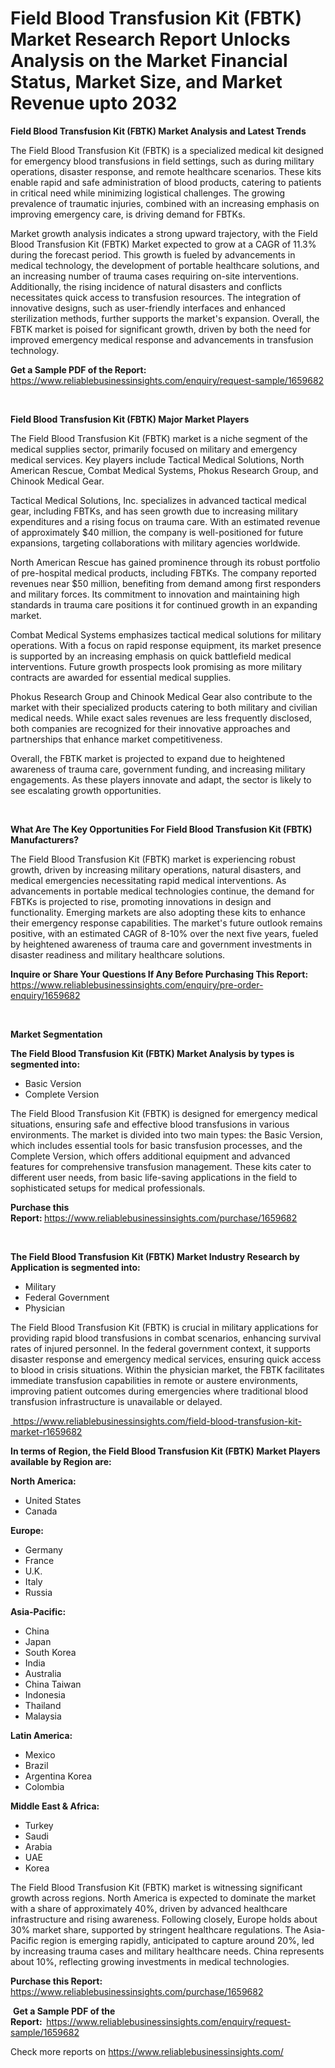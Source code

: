 <p><h1>Field Blood Transfusion Kit (FBTK) Market Research Report Unlocks Analysis on the Market Financial Status, Market Size, and Market Revenue upto 2032</h1></p><p><strong>Field Blood Transfusion Kit (FBTK) Market Analysis and Latest Trends</strong></p>
<p><p>The Field Blood Transfusion Kit (FBTK) is a specialized medical kit designed for emergency blood transfusions in field settings, such as during military operations, disaster response, and remote healthcare scenarios. These kits enable rapid and safe administration of blood products, catering to patients in critical need while minimizing logistical challenges. The growing prevalence of traumatic injuries, combined with an increasing emphasis on improving emergency care, is driving demand for FBTKs.</p><p>Market growth analysis indicates a strong upward trajectory, with the Field Blood Transfusion Kit (FBTK) Market expected to grow at a CAGR of 11.3% during the forecast period. This growth is fueled by advancements in medical technology, the development of portable healthcare solutions, and an increasing number of trauma cases requiring on-site interventions. Additionally, the rising incidence of natural disasters and conflicts necessitates quick access to transfusion resources. The integration of innovative designs, such as user-friendly interfaces and enhanced sterilization methods, further supports the market's expansion. Overall, the FBTK market is poised for significant growth, driven by both the need for improved emergency medical response and advancements in transfusion technology.</p></p>
<p><strong>Get a Sample PDF of the Report:&nbsp;</strong> <a href="https://www.reliablebusinessinsights.com/enquiry/request-sample/1659682?utm_campaign=2202&utm_medium=2&utm_source=Github&utm_content=ia&utm_term=23032025&utm_id=field-blood-transfusion-kit-fbtk">https://www.reliablebusinessinsights.com/enquiry/request-sample/1659682</a></p>
<p>&nbsp;</p>
<p><strong>Field Blood Transfusion Kit (FBTK) Major Market Players</strong></p>
<p><p>The Field Blood Transfusion Kit (FBTK) market is a niche segment of the medical supplies sector, primarily focused on military and emergency medical services. Key players include Tactical Medical Solutions, North American Rescue, Combat Medical Systems, Phokus Research Group, and Chinook Medical Gear. </p><p>Tactical Medical Solutions, Inc. specializes in advanced tactical medical gear, including FBTKs, and has seen growth due to increasing military expenditures and a rising focus on trauma care. With an estimated revenue of approximately $40 million, the company is well-positioned for future expansions, targeting collaborations with military agencies worldwide.</p><p>North American Rescue has gained prominence through its robust portfolio of pre-hospital medical products, including FBTKs. The company reported revenues near $50 million, benefiting from demand among first responders and military forces. Its commitment to innovation and maintaining high standards in trauma care positions it for continued growth in an expanding market.</p><p>Combat Medical Systems emphasizes tactical medical solutions for military operations. With a focus on rapid response equipment, its market presence is supported by an increasing emphasis on quick battlefield medical interventions. Future growth prospects look promising as more military contracts are awarded for essential medical supplies.</p><p>Phokus Research Group and Chinook Medical Gear also contribute to the market with their specialized products catering to both military and civilian medical needs. While exact sales revenues are less frequently disclosed, both companies are recognized for their innovative approaches and partnerships that enhance market competitiveness.</p><p>Overall, the FBTK market is projected to expand due to heightened awareness of trauma care, government funding, and increasing military engagements. As these players innovate and adapt, the sector is likely to see escalating growth opportunities.</p></p>
<p>&nbsp;</p>
<p><strong>What Are The Key Opportunities For Field Blood Transfusion Kit (FBTK) Manufacturers?</strong></p>
<p><p>The Field Blood Transfusion Kit (FBTK) market is experiencing robust growth, driven by increasing military operations, natural disasters, and medical emergencies necessitating rapid medical interventions. As advancements in portable medical technologies continue, the demand for FBTKs is projected to rise, promoting innovations in design and functionality. Emerging markets are also adopting these kits to enhance their emergency response capabilities. The market's future outlook remains positive, with an estimated CAGR of 8-10% over the next five years, fueled by heightened awareness of trauma care and government investments in disaster readiness and military healthcare solutions.</p></p>
<p><strong>Inquire or Share Your Questions If Any Before Purchasing This Report:</strong> <a href="https://www.reliablebusinessinsights.com/enquiry/pre-order-enquiry/1659682?utm_campaign=2202&utm_medium=2&utm_source=Github&utm_content=ia&utm_term=23032025&utm_id=field-blood-transfusion-kit-fbtk">https://www.reliablebusinessinsights.com/enquiry/pre-order-enquiry/1659682</a></p>
<p>&nbsp;</p>
<p><strong>Market Segmentation</strong></p>
<p><strong>The Field Blood Transfusion Kit (FBTK) Market Analysis by types is segmented into:</strong></p>
<p><ul><li>Basic Version</li><li>Complete Version</li></ul></p>
<p><p>The Field Blood Transfusion Kit (FBTK) is designed for emergency medical situations, ensuring safe and effective blood transfusions in various environments. The market is divided into two main types: the Basic Version, which includes essential tools for basic transfusion processes, and the Complete Version, which offers additional equipment and advanced features for comprehensive transfusion management. These kits cater to different user needs, from basic life-saving applications in the field to sophisticated setups for medical professionals.</p></p>
<p><strong>Purchase this Report:&nbsp;</strong><a href="https://www.reliablebusinessinsights.com/purchase/1659682?utm_campaign=2202&utm_medium=2&utm_source=Github&utm_content=ia&utm_term=23032025&utm_id=field-blood-transfusion-kit-fbtk">https://www.reliablebusinessinsights.com/purchase/1659682</a></p>
<p>&nbsp;</p>
<p><strong>The Field Blood Transfusion Kit (FBTK) Market Industry Research by Application is segmented into:</strong></p>
<p><ul><li>Military</li><li>Federal Government</li><li>Physician</li></ul></p>
<p><p>The Field Blood Transfusion Kit (FBTK) is crucial in military applications for providing rapid blood transfusions in combat scenarios, enhancing survival rates of injured personnel. In the federal government context, it supports disaster response and emergency medical services, ensuring quick access to blood in crisis situations. Within the physician market, the FBTK facilitates immediate transfusion capabilities in remote or austere environments, improving patient outcomes during emergencies where traditional blood transfusion infrastructure is unavailable or delayed.</p></p>
<p><a href="https://www.reliablebusinessinsights.com/field-blood-transfusion-kit-market-r1659682?utm_campaign=2202&utm_medium=2&utm_source=Github&utm_content=ia&utm_term=23032025&utm_id=field-blood-transfusion-kit-fbtk">&nbsp;https://www.reliablebusinessinsights.com/field-blood-transfusion-kit-market-r1659682</a></p>
<p><strong>In terms of Region, the Field Blood Transfusion Kit (FBTK) Market Players available by Region are:</strong></p>
<p>
    <p> <strong> North America: </strong>
        <ul>
            <li>United States</li>
            <li>Canada</li>
        </ul>
        </p> 
    <p> <strong> Europe: </strong>
        <ul>
            <li>Germany</li>
            <li>France</li>
            <li>U.K.</li>
            <li>Italy</li>
            <li>Russia</li>
        </ul>
        </p> 
    <p> <strong> Asia-Pacific: </strong>
        <ul>
            <li>China</li>
            <li>Japan</li>
            <li>South Korea</li>
            <li>India</li>
            <li>Australia</li>
            <li>China Taiwan</li>
            <li>Indonesia</li>
            <li>Thailand</li>
            <li>Malaysia</li>
        </ul>
        </p> 
    <p> <strong> Latin America: </strong>
        <ul>
            <li>Mexico</li>
            <li>Brazil</li>
            <li>Argentina Korea</li>
            <li>Colombia</li>
        </ul>
        </p> 
    <p> <strong> Middle East & Africa: </strong>
        <ul>
            <li>Turkey</li>
            <li>Saudi</li>
            <li>Arabia</li>
            <li>UAE</li>
            <li>Korea</li>
        </ul>
    </p>
    </p>
<p><p>The Field Blood Transfusion Kit (FBTK) market is witnessing significant growth across regions. North America is expected to dominate the market with a share of approximately 40%, driven by advanced healthcare infrastructure and rising awareness. Following closely, Europe holds about 30% market share, supported by stringent healthcare regulations. The Asia-Pacific region is emerging rapidly, anticipated to capture around 20%, led by increasing trauma cases and military healthcare needs. China represents about 10%, reflecting growing investments in medical technologies.</p></p>
<p><strong>Purchase this Report: </strong><a href="https://www.reliablebusinessinsights.com/purchase/1659682?utm_campaign=2202&utm_medium=2&utm_source=Github&utm_content=ia&utm_term=23032025&utm_id=field-blood-transfusion-kit-fbtk">https://www.reliablebusinessinsights.com/purchase/1659682</a></p>
<p>&nbsp;<strong>Get a Sample PDF of the Report:&nbsp;&nbsp;</strong><a href="https://www.reliablebusinessinsights.com/enquiry/request-sample/1659682?utm_campaign=2202&utm_medium=2&utm_source=Github&utm_content=ia&utm_term=23032025&utm_id=field-blood-transfusion-kit-fbtk">https://www.reliablebusinessinsights.com/enquiry/request-sample/1659682</a></p>
<p><strong></strong></p>
<p>Check more reports on <a href="https://www.reliablebusinessinsights.com/?utm_campaign=2202&utm_medium=2&utm_source=Github&utm_content=ia&utm_term=23032025&utm_id=field-blood-transfusion-kit-fbtk">https://www.reliablebusinessinsights.com/</a></p>